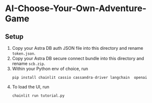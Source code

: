 # AI-Choose-Your-Own-Adventure-Game
## Setup
1. Copy your Astra DB auth JSON file into this directory and rename `token.json`.
2. Copy your Astra DB secure connect bundle into this directory and rename `scb.zip`.
3. Within your Python env of choice, run
    ```Python
    pip install chainlit cassio cassandra-driver langchain  openai
    ```
4. To load the UI, run
    ```Python
    chainlit run tutorial.py
    ```